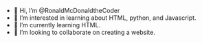 - 👋 Hi, I’m @RonaldMcDonaldtheCoder
- 👀 I’m interested in learning about HTML, python, and Javascript.
- 🌱 I’m currently learning HTML.
- 💞️ I’m looking to collaborate on creating a website.

<!---
RonaldMcDonaldtheCoder/RonaldMcDonaldtheCoder is a ✨ special ✨ repository because its `README.md` (this file) appears on your GitHub profile.
You can click the Preview link to take a look at your changes.
--->

